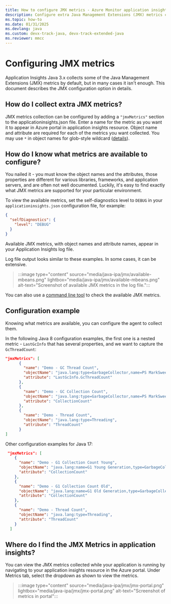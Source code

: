 ```yaml
---
title: How to configure JMX metrics - Azure Monitor application insights for Java
description: Configure extra Java Management Extensions (JMX) metrics collection for Azure Monitor Application Insights Java agent.
ms.topic: how-to
ms.date: 01/31/2025
ms.devlang: java
ms.custom: devx-track-java, devx-track-extended-java
ms.reviewer: mmcc
---
```


# Configuring JMX metrics

Application Insights Java 3.x collects some of the Java Management Extensions (JMX) metrics by default, but in many cases it isn't enough. This document describes the JMX configuration option in details.

## How do I collect extra JMX metrics?

JMX metrics collection can be configured by adding a ```"jmxMetrics"``` section to the applicationinsights.json file. Enter a name for the metric as you want it to appear in Azure portal in application insights resource. Object name and attribute are required for each of the metrics you want collected. You may use `*` in object names for glob-style wildcard ([details](/azure/azure-monitor/app/java-standalone-config#java-management-extensions-metrics)).

## How do I know what metrics are available to configure?

You nailed it - you must know the object names and the attributes, those properties are different for various libraries, frameworks, and application servers, and are often not well documented. Luckily, it's easy to find exactly what JMX metrics are supported for your particular environment.

To view the available metrics, set the self-diagnostics level to `DEBUG` in your `applicationinsights.json` configuration file, for example:

```json
{
  "selfDiagnostics": {
    "level": "DEBUG"
  }
}
```

Available JMX metrics, with object names and attribute names, appear in your Application Insights log file.

Log file output looks similar to these examples. In some cases, it can be extensive.

> :::image type="content" source="media/java-ipa/jmx/available-mbeans.png" lightbox="media/java-ipa/jmx/available-mbeans.png" alt-text="Screenshot of available JMX metrics in the log file.":::

You can also use a [command line tool](https://github.com/microsoft/ApplicationInsights-Java/wiki/Troubleshoot-JMX-metrics) to check the available JMX metrics.

## Configuration example

Knowing what metrics are available, you can configure the agent to collect them.

In the following Java 8 configuration examples, the first one is a nested metric - `LastGcInfo` that has several properties, and we want to capture the `GcThreadCount`:
```json
"jmxMetrics": [
      {
        "name": "Demo - GC Thread Count",
        "objectName": "java.lang:type=GarbageCollector,name=PS MarkSweep",
        "attribute": "LastGcInfo.GcThreadCount"
      },
      {
        "name": "Demo - GC Collection Count",
        "objectName": "java.lang:type=GarbageCollector,name=PS MarkSweep",
        "attribute": "CollectionCount"
      },
      {
        "name": "Demo - Thread Count",
        "objectName": "java.lang:type=Threading",
        "attribute": "ThreadCount"
      }
]
```

Other configuration examples for Java 17:
```json
 "jmxMetrics": [
    {
      "name": "Demo - G1 Collection Count Young",
      "objectName": "java.lang:name=G1 Young Generation,type=GarbageCollector",
      "attribute": "CollectionCount"
    },
    {
      "name": "Demo - G1 Collection Count Old",
      "objectName": "java.lang:name=G1 Old Generation,type=GarbageCollector",
      "attribute": "CollectionCount"
    },
    {
      "name": "Demo - Thread Count",
      "objectName": "java.lang:type=Threading",
      "attribute": "ThreadCount"
    }
  ]
```

## Where do I find the JMX Metrics in application insights?

You can view the JMX metrics collected while your application is running by navigating to your application insights resource in the Azure portal. Under Metrics tab, select the dropdown as shown to view the metrics.

> :::image type="content" source="media/java-ipa/jmx/jmx-portal.png" lightbox="media/java-ipa/jmx/jmx-portal.png" alt-text="Screenshot of metrics in portal":::
